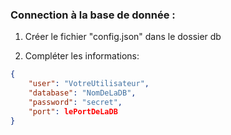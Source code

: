 ### Connection à la base de donnée : 

1. Créer le fichier "config.json" dans le dossier db

2. Compléter les informations:

```json
{
    "user": "VotreUtilisateur",
    "database": "NomDeLaDB",
    "password": "secret",
    "port": lePortDeLaDB
}
```